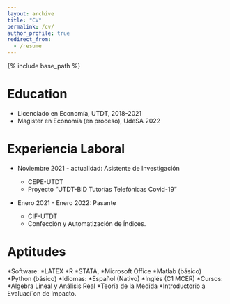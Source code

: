 ```yaml
---
layout: archive
title: "CV"
permalink: /cv/
author_profile: true
redirect_from:
  - /resume
---
```


{% include base_path %}

Education
======
* Licenciado en Economía, UTDT, 2018-2021
* Magister en Economía (en proceso), UdeSA 2022

Experiencia Laboral
======
* Noviembre 2021 - actualidad: Asistente de Investigación
  * CEPE-UTDT
  * Proyecto ”UTDT-BID Tutorías Telefónicas Covid-19”

* Enero 2021 - Enero 2022: Pasante
  * CIF-UTDT
  * Confección y Automatización de Índices.
  
  
Aptitudes
======
*Software: 
  *LATEX
  *R
  *STATA, 
  *Microsoft Office
  *Matlab (básico) 
  *Python (básico)
*Idiomas: 
  *Español (Nativo)
  *Inglés (C1 MCER)
*Cursos:
  *Algebra Lineal y Análisis Real
  *Teoría de la Medida 
  *Introductorio a Evaluaci´on de Impacto.

